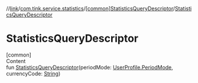 //[link](../../index.md)/[com.tink.service.statistics](../index.md)/[[common]StatisticsQueryDescriptor](index.md)/[StatisticsQueryDescriptor](-statistics-query-descriptor.md)



# StatisticsQueryDescriptor  
[common]  
Content  
fun [StatisticsQueryDescriptor](-statistics-query-descriptor.md)(periodMode: [UserProfile.PeriodMode](../../com.tink.model.user/[common]-user-profile/-period-mode/index.md), currencyCode: [String](https://kotlinlang.org/api/latest/jvm/stdlib/kotlin/-string/index.html))  



